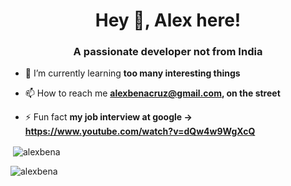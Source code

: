 <h1 align="center">Hey 👋, Alex here!</h1>
<h3 align="center">A passionate developer not from India</h3>

- 🌱 I’m currently learning **too many interesting things**

- 📫 How to reach me **alexbenacruz@gmail.com, on the street**

- ⚡ Fun fact **my job interview at google -> https://www.youtube.com/watch?v=dQw4w9WgXcQ**

<p>&nbsp;<img align="center" src="https://github-readme-stats.vercel.app/api?username=alexbena&show_icons=true&locale=en" alt="alexbena" /></p>

<p><img align="center" src="https://github-readme-streak-stats.herokuapp.com/?user=alexbena&" alt="alexbena" /></p>
